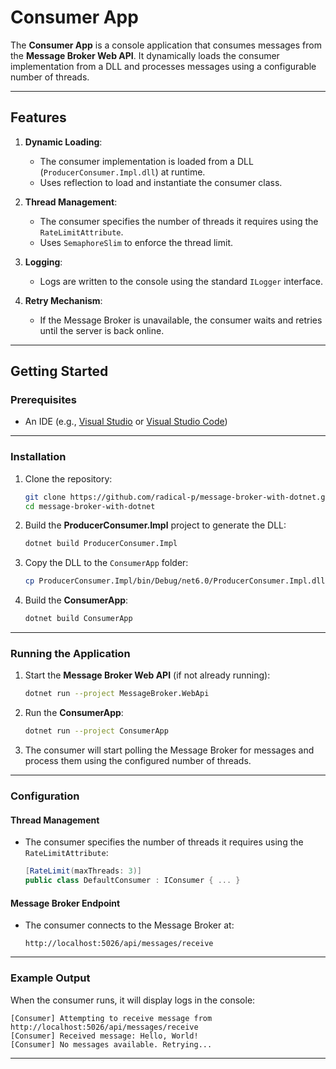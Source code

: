 # Consumer App

The **Consumer App** is a console application that consumes messages from the **Message Broker Web API**. It dynamically loads the consumer implementation from a DLL and processes messages using a configurable number of threads.

---

## Features
1. **Dynamic Loading**:
   - The consumer implementation is loaded from a DLL (`ProducerConsumer.Impl.dll`) at runtime.
   - Uses reflection to load and instantiate the consumer class.

2. **Thread Management**:
   - The consumer specifies the number of threads it requires using the `RateLimitAttribute`.
   - Uses `SemaphoreSlim` to enforce the thread limit.

3. **Logging**:
   - Logs are written to the console using the standard `ILogger` interface.

4. **Retry Mechanism**:
   - If the Message Broker is unavailable, the consumer waits and retries until the server is back online.

---

## Getting Started

### Prerequisites
- An IDE (e.g., [Visual Studio](https://visualstudio.microsoft.com/) or [Visual Studio Code](https://code.visualstudio.com/))

---

### Installation
1. Clone the repository:
   ```bash
   git clone https://github.com/radical-p/message-broker-with-dotnet.git
   cd message-broker-with-dotnet
   ```

2. Build the **ProducerConsumer.Impl** project to generate the DLL:
   ```bash
   dotnet build ProducerConsumer.Impl
   ```

3. Copy the DLL to the `ConsumerApp` folder:
   ```bash
   cp ProducerConsumer.Impl/bin/Debug/net6.0/ProducerConsumer.Impl.dll ConsumerApp/
   ```

4. Build the **ConsumerApp**:
   ```bash
   dotnet build ConsumerApp
   ```

---

### Running the Application
1. Start the **Message Broker Web API** (if not already running):
   ```bash
   dotnet run --project MessageBroker.WebApi
   ```

2. Run the **ConsumerApp**:
   ```bash
   dotnet run --project ConsumerApp
   ```

3. The consumer will start polling the Message Broker for messages and process them using the configured number of threads.

---

### Configuration
#### Thread Management
- The consumer specifies the number of threads it requires using the `RateLimitAttribute`:
  ```csharp
  [RateLimit(maxThreads: 3)]
  public class DefaultConsumer : IConsumer { ... }
  ```

#### Message Broker Endpoint
- The consumer connects to the Message Broker at:
  ```
  http://localhost:5026/api/messages/receive
  ```

---

### Example Output
When the consumer runs, it will display logs in the console:
```
[Consumer] Attempting to receive message from http://localhost:5026/api/messages/receive
[Consumer] Received message: Hello, World!
[Consumer] No messages available. Retrying...
```

---

